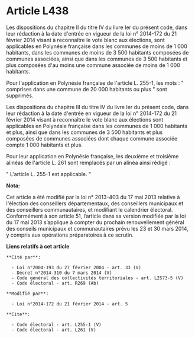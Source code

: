 # Article L438

Les dispositions du chapitre II du titre IV du livre Ier du présent code, dans leur rédaction à la date d'entrée en vigueur
de la loi n° 2014-172 du 21 février 2014 visant à reconnaître le vote blanc aux élections, sont applicables en Polynésie
française dans les communes de moins de 1 000 habitants, dans les communes de moins de 3 500 habitants composées de communes
associées, ainsi que dans les communes de 3 500 habitants et plus composées d'au moins une commune associée de moins de 1 000
habitants. 

Pour l'application en Polynésie française de l'article L. 255-1, les mots : " comprises dans une commune de 20 000 habitants
ou plus " sont supprimés. 

Les dispositions du chapitre III du titre IV du livre Ier du présent code, dans leur rédaction à la date d'entrée en vigueur
de la loi n° 2014-172 du 21 février 2014 visant à reconnaître le vote blanc aux élections sont applicables en Polynésie
française dans les communes de 1 000 habitants et plus, ainsi que dans les communes de 3 500 habitants et plus composées de
communes associées dont chaque commune associée compte 1 000 habitants et plus. 

Pour leur application en Polynésie française, les deuxième et troisième alinéas de l'article L. 261 sont remplacés par un
alinéa ainsi rédigé : 

" L'article L. 255-1 est applicable. "

**Nota:**

Cet article a été modifié par la loi n° 2013-403 du 17 mai 2013 relative à l'élection des conseillers départementaux, des
conseillers municipaux et des conseillers communautaires, et modifiant le calendrier électoral. Conformément à son article
51, l’article dans sa version modifiée par la loi du 17 mai 2013 s’applique à compter du prochain renouvellement général des
conseils municipaux et communautaires prévu les 23 et 30 mars 2014, y compris aux opérations préparatoires à ce scrutin.

**Liens relatifs à cet article**

	**Cité par**:

	  - Loi n°2004-193 du 27 février 2004 - art. 33 (V)
	  - Décret n°2014-310 du 7 mars 2014 (V)
	  - Code général des collectivités territoriales - art. L2573-5 (V)
	  - Code électoral - art. R269 (Ab)

	**Modifié par**:

	  - Loi n°2014-172 du 21 février 2014 - art. 5

	**Cite**:

	  - Code électoral - art. L255-1 (V)
	  - Code électoral - art. L261 (V)
